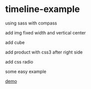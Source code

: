 # timeline-example
using sass with compass

add img fixed width and vertical center

add cube

add product with css3 after right side

add css radio

some easy example

<a href="http://htmlpreview.github.io/?https://github.com/sky790312/timeline-example/blob/master/timeline.html"> demo </a>



